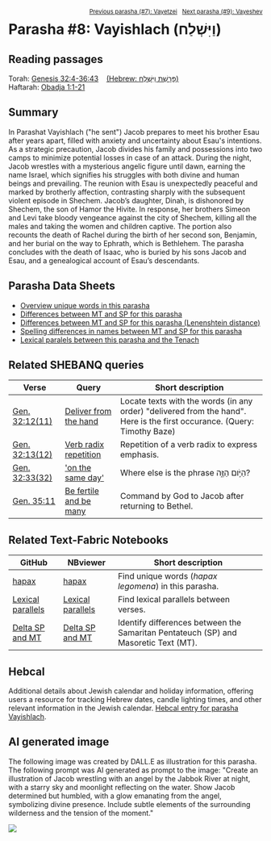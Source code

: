 <span style="float: right;"><sup><a href="../07%20-%20Vayetzei">Previous parasha (#7): Vayetzei</a> &nbsp;&nbsp;<a href="../09%20-%20Vayeshev">Next parasha (#9): Vayeshev</a></sup></span>

# Parasha #8: Vayishlach (וַיִּשְׁלַח) <a name="start"></a>

## Reading passages

Torah: <a href="https://www.stepbible.org/?q=version=NASB2020|reference=Gen.32:4-36:43&options=HNVUG" target="_blank">Genesis 32:4-36:43</a> &nbsp;&nbsp; <a href="https://tikkun.io/#/p/vayishlach" target="_blank">(Hebrew: פָּרָשַׁת וַיִּשְׁלַח)</a><br>
Haftarah: <a href="https://www.stepbible.org/?q=version=NASB2020|reference=Obad&options=HNVUG" target="_blank">Obadja 1:1-21</a>

## Summary

In Parashat Vayishlach ("he sent") Jacob prepares to meet his brother Esau after years apart, filled with anxiety and uncertainty about Esau's intentions. As a strategic precaution, Jacob divides his family and possessions into two camps to minimize potential losses in case of an attack. During the night, Jacob wrestles with a mysterious angelic figure until dawn, earning the name Israel, which signifies his struggles with both divine and human beings and prevailing. The reunion with Esau is unexpectedly peaceful and marked by brotherly affection, contrasting sharply with the subsequent violent episode in Shechem. Jacob’s daughter, Dinah, is dishonored by Shechem, the son of Hamor the Hivite. In response, her brothers Simeon and Levi take bloody vengeance against the city of Shechem, killing all the males and taking the women and children captive. The portion also recounts the death of Rachel during the birth of her second son, Benjamin, and her burial on the way to Ephrath, which is Bethlehem. The parasha concludes with the death of Isaac, who is buried by his sons Jacob and Esau, and a genealogical account of Esau’s descendants.

## Parasha Data Sheets

<ul><li><a href="https://tonyjurg.github.io/Parashot/WeeklyParasha/08%20-%20Vayishlach/hapax_legomena(Vayishlach).html" target="_blank">Overview unique words in this parasha</a>
</li><li><a href="https://tonyjurg.github.io/Parashot/WeeklyParasha/08%20-%20Vayishlach/differences_MT_SP(Vayishlach).html" target="_blank">Differences between MT and SP for this parasha</a>
</li><li><a href="https://tonyjurg.github.io/Parashot/WeeklyParasha/08%20-%20Vayishlach/levenshtein_differences_MT_SP(Vayishlach).html" target="_blank">Differences between MT and SP for this parasha (Lenenshtein distance)</a>
</li><li><a href="https://tonyjurg.github.io/Parashot/WeeklyParasha/08%20-%20Vayishlach/spelling_differences_SP_MT(Vayishlach).html" target="_blank">Spelling differences in names between MT and SP for this parasha</a>
</li><li><a href="https://tonyjurg.github.io/Parashot/WeeklyParasha/08%20-%20Vayishlach/lexical_parallels(Vayishlach).html" target="_blank">Lexical paralels between this parasha and the Tenach</a>
</li></ul>

## Related SHEBANQ queries

Verse | Query | Short description
--- | --- | ---
<a href="https://www.stepbible.org/?q=version=NASB2020\|reference=Gen.32:11&options=HNVUG" target="_blank">Gen. 32:12(11)</a>|  <a href="https://shebanq.ancient-data.org/hebrew/text?iid=5471&version=2021&page=1&mr=r&qw=q" target="_blank">Deliver from the hand</a>| Locate texts with the words (in any order) "delivered from the hand". Here is the first occurance. (Query: Timothy Baze)
<a href="https://www.stepbible.org/?q=version=NASB2020\|reference=Gen.32:12&options=HNVUG" target="_blank">Gen. 32:13(12)</a> | <a href="https://shebanq.ancient-data.org/hebrew/text?iid=6089&version=2021&page=1&mr=r&qw=q" target="_blank">Verb radix repetition</a> | Repetition of a verb radix to express emphasis.
<a href="https://www.stepbible.org/?q=version=NASB2020\|reference=Gen.32:32&options=HNVUG" target="_blank">Gen. 32:33(32)</a> | <a href="https://shebanq.ancient-data.org/hebrew/text?iid=6558&version=2021&page=1&mr=r&qw=q" target="_blank">'on the same day'</a> | Where else is the phrase הַיֹּ֣ום הַזֶּ֑ה?
<a href="https://www.stepbible.org/?q=version=NASB2020\|reference=Gen.35:11&options=HNVUG" target="_blank">Gen. 35:11</a> | <a href="https://shebanq.ancient-data.org/hebrew/text?iid=6286&version=2021&page=1&mr=r&qw=q" target="_blank">Be fertile and be many</a> | Command by God to Jacob after returning to Bethel.

## Related Text-Fabric Notebooks

GitHub | NBviewer | Short description
---|---|---
<a href="https://github.com/tonyjurg/Parashot/blob/main/WeeklyParasha/08%20-%20Vayishlach/hapax.ipynb" target="_blank">hapax</a> | <a href="https://nbviewer.org/github/tonyjurg/Parashot/blob/main/WeeklyParasha/08%20-%20Vayishlach/hapax.ipynb" target="_blank">hapax</a> | Find unique words (*hapax legomena*) in this parasha.
<a href="https://github.com/tonyjurg/Parashot/blob/main/WeeklyParasha/08%20-%20Vayishlach/lexical_parallels.ipynb" target="_blank">Lexical parallels</a> | <a href="https://nbviewer.org/github/tonyjurg/Parashot/blob/main/WeeklyParasha/08%20-%20Vayishlach/lexical_parallels.ipynb" target="_blank">Lexical parallels</a> | Find lexical parallels between verses.
<a href="https://github.com/tonyjurg/Parashot/blob/main/WeeklyParasha/08%20-%20Vayishlach/delta_mt_and_sp.ipynb" target="_blank">Delta SP and MT</a> | <a href="https://nbviewer.org/github/tonyjurg/Parashot/blob/main/WeeklyParasha/08%20-%20Vayishlach/delta_mt_and_sp.ipynb" target="_blank">Delta SP and MT</a> | Identify differences between the Samaritan Pentateuch (SP) and Masoretic Text (MT).

## Hebcal

Additional details about Jewish calendar and holiday information, offering users a resource for tracking Hebrew dates, candle lighting times, and other relevant information in the Jewish calendar. <a href="https://www.hebcal.com/sedrot/vayishlach" target="_blank">Hebcal entry for parasha Vayishlach</a>.

## AI generated image

The following image was created by DALL.E as illustration for this parasha. The following prompt was AI generated as prompt to the image: "Create an illustration of Jacob wrestling with an angel by the Jabbok River at night, with a starry sky and moonlight reflecting on the water. Show Jacob determined but humbled, with a glow emanating from the angel, symbolizing divine presence. Include subtle elements of the surrounding wilderness and the tension of the moment."

<img src="images/DALL·E-Vayishlach.jpg">

